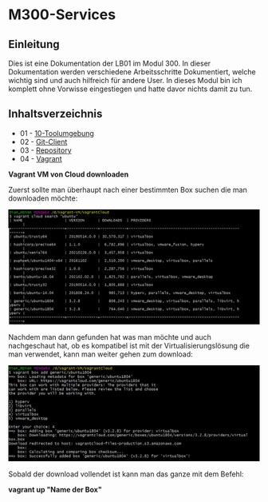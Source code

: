 # M300-Services

## Einleitung

Dies ist eine Dokumentation der LB01 im Modul 300. In dieser Dokumentation werden verschiedene Arbeitsschritte Dokumentiert, welche wichtig sind und auch hilfreich für andere User. In dieses Modul bin ich komplett ohne Vorwisse eingestiegen und hatte davor nichts damit zu tun.

## Inhaltsverzeichnis

* 01 - [10-Toolumgebung](10_Toolumgebung)
* 02 - [Git-Client](#git-client)
* 03 - [Repository](#repository)
* 04 - [Vagrant](#vagrant)

**Vagrant VM von Cloud downloaden**

Zuerst sollte man überhaupt nach einer bestimmten Box suchen die man downloaden möchte:

![Vagrant Cloud search](Bilder_Markdown/Cloudsearch.jpg)

Nachdem man dann gefunden hat was man möchte und auch nachgeschaut hat, ob es kompatibel ist mit der Virtualisierungslösung die man verwendet, kann man weiter gehen zum download:

![Vagrant Cloud download](Bilder_Markdown/Clouddownload.jpg)

Sobald der download vollendet ist kann man das ganze mit dem Befehl:

 **vagrant up "Name der Box"**

